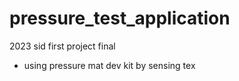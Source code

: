 # pressure_test_application
2023 sid first project final

- using pressure mat dev kit by sensing tex
